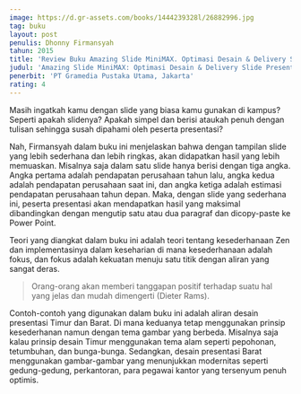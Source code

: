 ```yaml
---
image: https://d.gr-assets.com/books/1444239328l/26882996.jpg
tag: buku
layout: post
penulis: Dhonny Firmansyah
tahun: 2015
title: 'Review Buku Amazing Slide MiniMAX. Optimasi Desain & Delivery Slide Presentasi dalam 2 Menit'
judul: 'Amazing Slide MiniMAX: Optimasi Desain & Delivery Slide Presentasi dalam 2 Menit'
penerbit: 'PT Gramedia Pustaka Utama, Jakarta'
rating: 4
---
```


Masih ingatkah kamu dengan slide yang biasa kamu gunakan di kampus? Seperti apakah slidenya? Apakah simpel dan berisi ataukah penuh dengan tulisan sehingga susah dipahami oleh peserta presentasi?

Nah, Firmansyah dalam buku ini menjelaskan bahwa dengan tampilan slide yang lebih sederhana dan lebih ringkas, akan didapatkan hasil yang lebih memuaskan. Misalnya saja dalam satu slide hanya berisi dengan tiga angka. Angka pertama adalah pendapatan perusahaan tahun lalu, angka kedua adalah pendapatan perusahaan saat ini, dan angka ketiga adalah estimasi pendapatan perusahaan tahun depan. Maka, dengan slide yang sederhana ini, peserta presentasi akan mendapatkan hasil yang maksimal dibandingkan dengan mengutip satu atau dua paragraf dan dicopy-paste ke Power Point.

Teori yang diangkat dalam buku ini adalah teori tentang kesederhanaan Zen dan implementasinya dalam keseharian di mana kesederhanaan adalah fokus, dan fokus adalah kekuatan menuju satu titik dengan aliran yang sangat deras.

> Orang-orang akan memberi tanggapan positif terhadap suatu hal yang jelas dan mudah dimengerti (Dieter Rams).

Contoh-contoh yang digunakan dalam buku ini adalah aliran desain presentasi Timur dan Barat. Di mana keduanya tetap menggunakan prinsip kesederhanan namun dengan tema gambar yang berbeda. Misalnya saja kalau prinsip desain Timur menggunakan tema alam seperti pepohonan, tetumbuhan, dan bunga-bunga. Sedangkan, desain presentasi Barat menggunakan gambar-gambar yang menunjukkan modernitas seperti gedung-gedung, perkantoran, para pegawai kantor yang tersenyum penuh optimis.